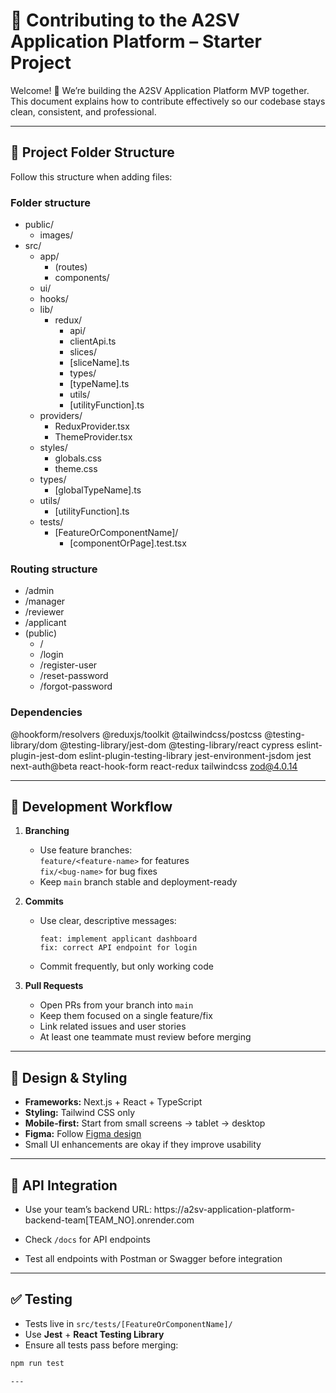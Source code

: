 # 🌟 Contributing to the A2SV Application Platform – Starter Project

Welcome! 🎉 We’re building the A2SV Application Platform MVP together.  
This document explains how to contribute effectively so our codebase stays clean, consistent, and professional.

---

## 📂 Project Folder Structure

Follow this structure when adding files:

### Folder structure
-   public/
    -   images/
-   src/
    -   app/
        -   (routes)
        -   components/
	- ui/
    -   hooks/
    -   lib/
        -   redux/
            -   api/
            -   clientApi.ts
            -   slices/
            -   [sliceName].ts
            -   types/
            -   [typeName].ts
            -   utils/
            -   [utilityFunction].ts
    -   providers/
        -   ReduxProvider.tsx
        -   ThemeProvider.tsx
    -   styles/
        -   globals.css
        -   theme.css
    -   types/
        -   [globalTypeName].ts
    -   utils/
        -   [utilityFunction].ts
    -   tests/
        -   [FeatureOrComponentName]/
            -   [componentOrPage].test.tsx

### Routing structure
-   /admin
-   /manager
-   /reviewer
-   /applicant
-   (public)
    -   /
    -   /login
    -   /register-user
    -   /reset-password
    -   /forgot-password

### Dependencies
@hookform/resolvers
@reduxjs/toolkit
@tailwindcss/postcss
@testing-library/dom
@testing-library/jest-dom
@testing-library/react
cypress
eslint-plugin-jest-dom
eslint-plugin-testing-library
jest-environment-jsdom
jest
next-auth@beta
react-hook-form
react-redux
tailwindcss
zod@4.0.14


---

## 🚀 Development Workflow

1. **Branching**
   - Use feature branches:  
     `feature/<feature-name>` for features  
     `fix/<bug-name>` for bug fixes
   - Keep `main` branch stable and deployment-ready

2. **Commits**
   - Use clear, descriptive messages:
     ```
     feat: implement applicant dashboard
     fix: correct API endpoint for login
     ```
   - Commit frequently, but only working code

3. **Pull Requests**
   - Open PRs from your branch into `main`
   - Keep them focused on a single feature/fix
   - Link related issues and user stories
   - At least one teammate must review before merging

---

## 🎨 Design & Styling

- **Frameworks:** Next.js + React + TypeScript
- **Styling:** Tailwind CSS only
- **Mobile-first:** Start from small screens → tablet → desktop
- **Figma:** Follow [Figma design](https://www.figma.com/design/7bYFK1UxLDudzX78P414g5/G6-Web-Team---a2SV-application-Platform?node-id=0-1&p=f&t=AUw1sxdSdng0wz6U-0)
- Small UI enhancements are okay if they improve usability

---

## 📡 API Integration

- Use your team’s backend URL:
https://a2sv-application-platform-backend-team[TEAM_NO].onrender.com

- Check `/docs` for API endpoints
- Test all endpoints with Postman or Swagger before integration

---

## ✅ Testing

- Tests live in `src/tests/[FeatureOrComponentName]/`
- Use **Jest** + **React Testing Library**
- Ensure all tests pass before merging:
```bash
npm run test

---
